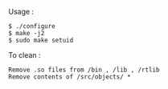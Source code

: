 Usage :

    $ ./configure
    $ make -j2
    $ sudo make setuid
    
To clean :

    Remove .so files from /bin , /lib , /rtlib
    Remove contents of /src/objects/ *
